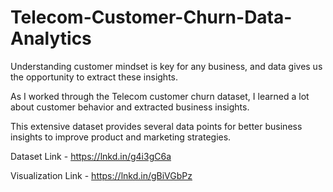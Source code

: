 # Telecom-Customer-Churn-Data-Analytics

Understanding customer mindset is key for any business, and data gives us the opportunity to extract these insights.

As I worked through the Telecom customer churn dataset, I learned a lot about customer behavior and extracted business insights.

This extensive dataset provides several data points for better business insights to improve product and marketing strategies.

Dataset Link - https://lnkd.in/g4i3gC6a

Visualization Link - https://lnkd.in/gBiVGbPz
